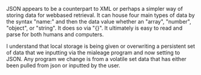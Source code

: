 JSON appears to be a counterpart to XML or perhaps a simpler way of storing data for webbased retrieval. It can house four main types of data by the syntax "name:" and then the data value whether an "array", "number", "object", or "string". It does so via "{}". It ultimately is easy to read and parse for both humans and computers.

I understand that local storage is being given or overwriting a persistent set of data that we inputting via the mialeage program and now setting to JSON. Any program we change is from a volatile set data that has either been pulled from json or inputted by the user.